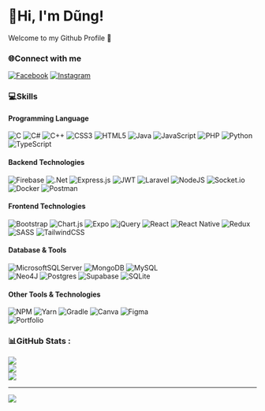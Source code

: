 # 💫Hi, I'm Dũng!
Welcome to my Github Profile 💫

### 🌐Connect with me
[![Facebook](https://img.shields.io/badge/Facebook-%231877F2.svg?logo=Facebook&logoColor=white)](https://facebook.com/dungry853) 
[![Instagram](https://img.shields.io/badge/Instagram-%23E4405F.svg?logo=Instagram&logoColor=white)](https://instagram.com/_zunxhoof_) 

### 💻Skills
#### Programming Language
![C](https://img.shields.io/badge/c-%2300599C.svg?style=for-the-badge&logo=c&logoColor=white) 
![C#](https://img.shields.io/badge/c%23-%23239120.svg?style=for-the-badge&logo=c-sharp&logoColor=white) 
![C++](https://img.shields.io/badge/c++-%2300599C.svg?style=for-the-badge&logo=c%2B%2B&logoColor=white) 
![CSS3](https://img.shields.io/badge/css3-%231572B6.svg?style=for-the-badge&logo=css3&logoColor=white)
![HTML5](https://img.shields.io/badge/html5-%23E34F26.svg?style=for-the-badge&logo=html5&logoColor=white) 
![Java](https://img.shields.io/badge/java-%23ED8B00.svg?style=for-the-badge&logo=java&logoColor=white) 
![JavaScript](https://img.shields.io/badge/javascript-%23323330.svg?style=for-the-badge&logo=javascript&logoColor=%23F7DF1E)
![PHP](https://img.shields.io/badge/php-%23777BB4.svg?style=for-the-badge&logo=php&logoColor=white)
![Python](https://img.shields.io/badge/python-3670A0?style=for-the-badge&logo=python&logoColor=ffdd54) 
![TypeScript](https://img.shields.io/badge/typescript-%23007ACC.svg?style=for-the-badge&logo=typescript&logoColor=white) 
#### Backend Technologies
![Firebase](https://img.shields.io/badge/firebase-%23039BE5.svg?style=for-the-badge&logo=firebase) 
![.Net](https://img.shields.io/badge/.NET-5C2D91?style=for-the-badge&logo=.net&logoColor=white)
![Express.js](https://img.shields.io/badge/express.js-%23404d59.svg?style=for-the-badge&logo=express&logoColor=%2361DAFB)
 ![JWT](https://img.shields.io/badge/JWT-black?style=for-the-badge&logo=JSON%20web%20tokens)
  ![Laravel](https://img.shields.io/badge/laravel-%23FF2D20.svg?style=for-the-badge&logo=laravel&logoColor=white)
   ![NodeJS](https://img.shields.io/badge/node.js-6DA55F?style=for-the-badge&logo=node.js&logoColor=white)
    ![Socket.io](https://img.shields.io/badge/Socket.io-black?style=for-the-badge&logo=socket.io&badgeColor=010101)
    ![Docker](https://img.shields.io/badge/docker-%230db7ed.svg?style=for-the-badge&logo=docker&logoColor=white)
     ![Postman](https://img.shields.io/badge/Postman-FF6C37?style=for-the-badge&logo=postman&logoColor=white)
#### Frontend Technologies
![Bootstrap](https://img.shields.io/badge/bootstrap-%23563D7C.svg?style=for-the-badge&logo=bootstrap&logoColor=white)
![Chart.js](https://img.shields.io/badge/chart.js-F5788D.svg?style=for-the-badge&logo=chart.js&logoColor=white) 
![Expo](https://img.shields.io/badge/expo-1C1E24?style=for-the-badge&logo=expo&logoColor=#D04A37) 
![jQuery](https://img.shields.io/badge/jquery-%230769AD.svg?style=for-the-badge&logo=jquery&logoColor=white)
 ![React](https://img.shields.io/badge/react-%2320232a.svg?style=for-the-badge&logo=react&logoColor=%2361DAFB) 
 ![React Native](https://img.shields.io/badge/react_native-%2320232a.svg?style=for-the-badge&logo=react&logoColor=%2361DAFB) 
 ![Redux](https://img.shields.io/badge/redux-%23593d88.svg?style=for-the-badge&logo=redux&logoColor=white) 
 ![SASS](https://img.shields.io/badge/SASS-hotpink.svg?style=for-the-badge&logo=SASS&logoColor=white) 
 ![TailwindCSS](https://img.shields.io/badge/tailwindcss-%2338B2AC.svg?style=for-the-badge&logo=tailwind-css&logoColor=white)
 #### Database & Tools
 ![MicrosoftSQLServer](https://img.shields.io/badge/Microsoft%20SQL%20Sever-CC2927?style=for-the-badge&logo=microsoft%20sql%20server&logoColor=white)
 ![MongoDB](https://img.shields.io/badge/MongoDB-%234ea94b.svg?style=for-the-badge&logo=mongodb&logoColor=white) 
 ![MySQL](https://img.shields.io/badge/mysql-%2300f.svg?style=for-the-badge&logo=mysql&logoColor=white) 	
 ![Neo4J](https://img.shields.io/badge/Neo4j-008CC1?style=for-the-badge&logo=neo4j&logoColor=white) 
 ![Postgres](https://img.shields.io/badge/postgres-%23316192.svg?style=for-the-badge&logo=postgresql&logoColor=white) 
 ![Supabase](https://img.shields.io/badge/Supabase-3ECF8E?style=for-the-badge&logo=supabase&logoColor=white) 
 ![SQLite](https://img.shields.io/badge/sqlite-%2307405e.svg?style=for-the-badge&logo=sqlite&logoColor=white) 
 #### Other Tools & Technologies
 ![NPM](https://img.shields.io/badge/NPM-%23000000.svg?style=for-the-badge&logo=npm&logoColor=white)
  ![Yarn](https://img.shields.io/badge/yarn-%232C8EBB.svg?style=for-the-badge&logo=yarn&logoColor=white)
  ![Gradle](https://img.shields.io/badge/Gradle-02303A.svg?style=for-the-badge&logo=Gradle&logoColor=white)
  ![Canva](https://img.shields.io/badge/Canva-%2300C4CC.svg?style=for-the-badge&logo=Canva&logoColor=white) 
  ![Figma](https://img.shields.io/badge/figma-%23F24E1E.svg?style=for-the-badge&logo=figma&logoColor=white)   
  ![Portfolio](https://img.shields.io/badge/Portfolio-%23000000.svg?style=for-the-badge&logo=firefox&logoColor=#FF7139)
### 📊GitHub Stats :
![](https://github-readme-stats.vercel.app/api?username=dungry853&theme=midnight-purple&hide_border=false&include_all_commits=false&count_private=false)<br/>
![](https://github-readme-streak-stats.herokuapp.com/?user=dungry853&theme=midnight-purple&hide_border=false)<br/>
![](https://github-readme-stats.vercel.app/api/top-langs/?username=dungry853&theme=midnight-purple&hide_border=false&include_all_commits=false&count_private=false&layout=compact)

---
[![](https://visitcount.itsvg.in/api?id=dungry853&icon=0&color=0)](https://visitcount.itsvg.in)
